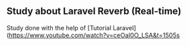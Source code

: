 ## Study about Laravel Reverb (Real-time)

Study done with the help of [Tutorial Laravel](https://www.youtube.com/watch?v=ceOaI0O_LSA&t=1505s
